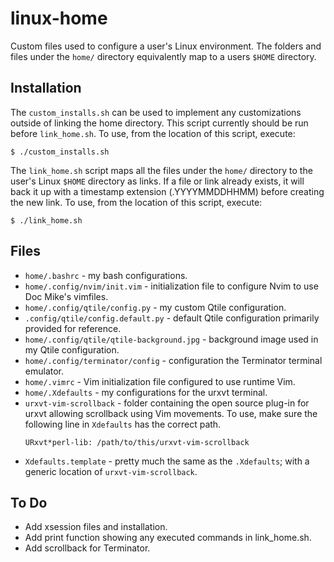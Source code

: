 # linux-home

Custom files used to configure a user's Linux environment. The folders and files
under the `home/` directory equivalently map to a users `$HOME` directory.

## Installation

The `custom_installs.sh` can be used to implement any customizations outside of
linking the home directory. This script currently should be run before
`link_home.sh`. To use, from the location of this script, execute: 
```
$ ./custom_installs.sh
```

The `link_home.sh` script maps all the files under the `home/` directory to
the user's Linux `$HOME` directory as links. If a file or link already exists,
it will back it up with a timestamp extension (.YYYYMMDDHHMM) before creating
the new link. To use, from the location of this script, execute:
```
$ ./link_home.sh
```

## Files
* `home/.bashrc` - my bash configurations. 
* `home/.config/nvim/init.vim` - initialization file to configure Nvim to use
  Doc Mike's vimfiles.
* `home/.config/qtile/config.py` - my custom Qtile configuration. 
* `.config/qtile/config.default.py` - default Qtile configuration primarily
  provided for reference.
* `home/.config/qtile/qtile-background.jpg` - background image used in my Qtile
  configuration.
* `home/.config/terminator/config` - configuration the Terminator terminal emulator.
* `home/.vimrc` - Vim initialization file configured to use runtime Vim.
* `home/.Xdefaults` - my configurations for the urxvt terminal.
* `urxvt-vim-scrollback` - folder containing the open source plug-in for urxvt
  allowing scrollback using Vim movements. To use, make sure the following line
  in `Xdefaults` has the correct path.
    ```
    URxvt*perl-lib: /path/to/this/urxvt-vim-scrollback
    ```
* `Xdefaults.template` - pretty much the same as the `.Xdefaults`; with a
  generic location of `urxvt-vim-scrollback`.

## To Do
* Add xsession files and installation.
* Add print function showing any executed commands in link_home.sh.
* Add scrollback for Terminator.
